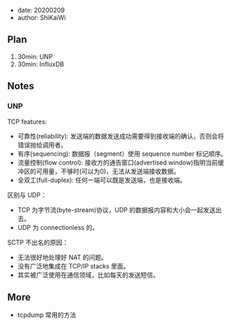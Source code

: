 - date: 20200209
- author: ShiKaiWi

## Plan
1. 30min: UNP
2. 30min: InfluxDB

## Notes
### UNP
TCP features:
- 可靠性(reliability): 发送端的数据发送成功需要得到接收端的确认，否则会将错误抛给调用者。
- 有序(sequencing): 数据报（segment）使用 sequence number 标记顺序。
- 流量控制(flow control): 接收方的通告窗口(advertised window)指明当前缓冲区的可用量，不够时(可以为0)，无法从发送端接收数据。
- 全双工(full-duplex): 任何一端可以既是发送端，也是接收端。

区别与 UDP：
- TCP 为字节流(byte-stream)协议，UDP 的数据报内容和大小会一起发送出去。
- UDP 为 connectionless 的。

SCTP 不出名的原因：
- 无法很好地处理好 NAT 的问题。
- 没有广泛地集成在 TCP/IP stacks 里面。
- 其实被广泛使用在通信领域，比如每天的发送短信。

## More
- tcpdump 常用的方法
